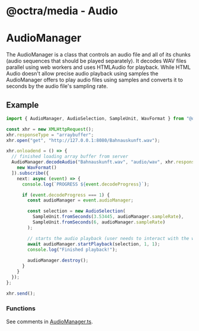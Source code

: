 # @octra/media - Audio

# AudioManager

The AudioManager is a class that controls an audio file and all of its chunks (audio sequences that should be played separately). It decodes WAV files parallel using web workers and uses HTMLAudio for playback. While HTML Audio doesn't allow precise audio playback using samples the AudioManager offers to play audio files using samples and converts it to seconds by the audio file's sampling rate.

## Example

````Typescript
import { AudioManager, AudioSelection, SampleUnit, WavFormat } from "@octra/media";

const xhr = new XMLHttpRequest();
xhr.responseType = "arraybuffer";
xhr.open("get", "http://127.0.0.1:8080/Bahnauskunft.wav");

xhr.onloadend = () => {
  // finished loading array buffer from server
  AudioManager.decodeAudio("Bahnauskunft.wav", "audio/wav", xhr.response, [
    new WavFormat()
  ]).subscribe({
    next: async (event) => {
      console.log(`PROGRESS ${event.decodeProgress}`);

      if (event.decodeProgress === 1) {
        const audioManager = event.audioManager;

        const selection = new AudioSelection(
          SampleUnit.fromSeconds(3.53445, audioManager.sampleRate),
          SampleUnit.fromSeconds(6, audioManager.sampleRate)
        );

        // starts the audio playback (user needs to interact with the website before)
        await audioManager.startPlayback(selection, 1, 1);
        console.log("Finished playback!");
        
        audioManager.destroy();
      }
    }
  });
};

xhr.send();
````

### Functions

See comments in [AudioManager.ts](audio-manager.ts).
